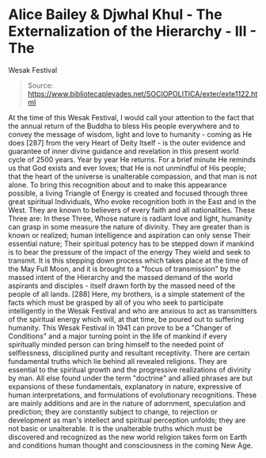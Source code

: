 # Alice Bailey & Djwhal Khul - The Externalization of the Hierarchy - III - The
Wesak Festival

> Source: https://www.bibliotecapleyades.net/SOCIOPOLITICA/exter/exte1122.html

At the time of this Wesak Festival, I would call your attention to the fact that the annual return of the Buddha to bless His people everywhere and to convey the message of wisdom, light and love to humanity - coming as He does [287] from the very Heart of Deity Itself - is the outer evidence and guarantee of inner divine guidance and revelation in this present world cycle of 2500 years. Year by year He returns. For a brief minute He reminds us that God exists and ever loves; that He is not unmindful of His people; that the heart of the universe is unalterable compassion, and that man is not alone. To bring this recognition about and to make this appearance possible, a living Triangle of Energy is created and focused through three great spiritual Individuals, Who evoke recognition both in the East and in the West. They are known to believers of every faith and all nationalities. These Three are:
In these Three, Whose nature is radiant love and light, humanity can grasp in some measure the nature of divinity. They are greater than is known or realized; human intelligence and aspiration can only sense Their essential nature; Their spiritual potency has to be stepped down if mankind is to bear the pressure of the impact of the energy They wield and seek to transmit. It is this stepping down process which takes place at the time of the May Full Moon, and it is brought to a "focus of transmission" by the massed intent of the Hierarchy and the massed demand of the world aspirants and disciples - itself drawn forth by the massed need of the people of all lands. [288]
Here, my brothers, is a simple statement of the facts which must be grasped by all of you who seek to participate intelligently in the Wesak Festival and who are anxious to act as transmitters of the spiritual energy which will, at that time, be poured out to suffering humanity. This Wesak Festival in 1941 can prove to be a "Changer of Conditions" and a major turning point in the life of mankind if every spiritually minded person can bring himself to the needed point of selflessness, disciplined purity and resultant receptivity.
There are certain fundamental truths which lie behind all revealed religions. They are essential to the spiritual growth and the progressive realizations of divinity by man. All else found under the term "doctrine" and allied phrases are but expansions of these fundamentals, explanatory in nature, expressive of human interpretations, and formulations of evolutionary recognitions. These are mainly additions and are in the nature of adornment, speculation and prediction; they are constantly subject to change, to rejection or development as man's intellect and spiritual perception unfolds; they are not basic or unalterable. It is the unalterable truths which must be discovered and recognized as the new world religion takes form on Earth and conditions human thought and consciousness in the coming New Age.
